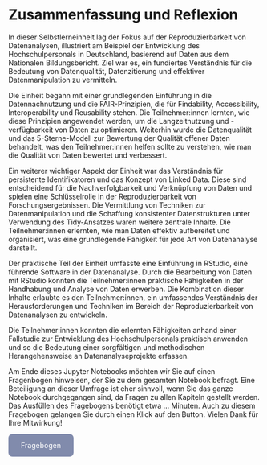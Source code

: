 # Zusammenfassung und Reflexion

In dieser Selbstlerneinheit lag der Fokus auf der Reproduzierbarkeit von Datenanalysen, illustriert am Beispiel der Entwicklung des Hochschulpersonals in Deutschland, basierend auf Daten aus dem Nationalen Bildungsbericht. Ziel war es, ein fundiertes Verständnis für die Bedeutung von Datenqualität, Datenzitierung und effektiver Datenmanipulation zu vermitteln.

Die Einheit begann mit einer grundlegenden Einführung in die Datennachnutzung und die FAIR-Prinzipien, die für Findability, Accessibility, Interoperability und Reusability stehen. Die Teilnehmer:innen lernten, wie diese Prinzipien angewendet werden, um die Langzeitnutzung und -verfügbarkeit von Daten zu optimieren. Weiterhin wurde die Datenqualität und das 5-Sterne-Modell zur Bewertung der Qualität offener Daten behandelt, was den Teilnehmer:innen helfen sollte zu verstehen, wie man die Qualität von Daten bewertet und verbessert.

Ein weiterer wichtiger Aspekt der Einheit war das Verständnis für persistente Identifikatoren und das Konzept von Linked Data. Diese sind entscheidend für die Nachverfolgbarkeit und Verknüpfung von Daten und spielen eine Schlüsselrolle in der Reproduzierbarkeit von Forschungsergebnissen. Die Vermittlung von Techniken zur Datenmanipulation und die Schaffung konsistenter Datenstrukturen unter Verwendung des Tidy-Ansatzes waren weitere zentrale Inhalte. Die Teilnehmer:innen erlernten, wie man Daten effektiv aufbereitet und organisiert, was eine grundlegende Fähigkeit für jede Art von Datenanalyse darstellt.

Der praktische Teil der Einheit umfasste eine Einführung in RStudio, eine führende Software in der Datenanalyse. Durch die Bearbeitung von Daten mit RStudio konnten die Teilnehmer:innen praktische Fähigkeiten in der Handhabung und Analyse von Daten erwerben. Die Kombination dieser Inhalte erlaubte es den Teilnehmer:innen, ein umfassendes Verständnis der Herausforderungen und Techniken im Bereich der Reproduzierbarkeit von Datenanalysen zu entwickeln.

Die Teilnehmer:innen konnten die erlernten Fähigkeiten anhand einer Fallstudie zur Entwicklung des Hochschulpersonals praktisch anwenden und so die Bedeutung einer sorgfältigen und methodischen Herangehensweise an Datenanalyseprojekte erfassen.  

Am Ende dieses Jupyter Notebooks möchten wir Sie auf einen Fragenbogen hinweisen, der Sie zu dem gesamten Notebook befragt. Eine Beteiligung an dieser Umfrage ist eher sinnvoll, wenn Sie das ganze Notebook durchgegangen sind, da Fragen zu allen Kapiteln gestellt werden. Das Ausfüllen des Fragebogens benötigt etwa ... Minuten. Auch zu diesem Fragebogen gelangen Sie durch einen Klick auf den Button.
 Vielen Dank für Ihre Mitwirkung!  

<a href="https://gesellschaftfuerinformatik.limesurvey.net/745598?newtest=Y&lang=de&Git=0006" target="_blank"
   style="display: inline-block;
          background-color: #818bac;
          padding: 14px 25px;
          text-align: center;
          color: white;
          border-radius: 8px;
          text-decoration: none;">
  Fragebogen
</a>
